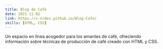 ```yaml
---
title: Blog de Café
date: 2021-11-02
link: https://x-nrdev.github.io/Blog-Cafe/
skills: [HTML, CSS]
---
```


Un espacio en línea acogedor para los amantes de café, ofreciendo información sobre técnicas de producción de café creado con HTML y CSS.